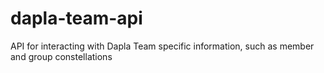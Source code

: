 # dapla-team-api
API for interacting with Dapla Team specific information, such as member and group constellations
